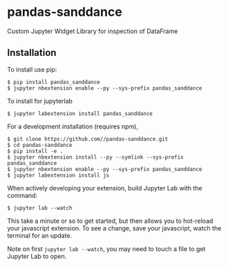 pandas-sanddance
===============================

Custom Jupyter Widget Library for inspection of DataFrame

Installation
------------

To install use pip:

    $ pip install pandas_sanddance
    $ jupyter nbextension enable --py --sys-prefix pandas_sanddance

To install for jupyterlab

    $ jupyter labextension install pandas_sanddance

For a development installation (requires npm),

    $ git clone https://github.com//pandas-sanddance.git
    $ cd pandas-sanddance
    $ pip install -e .
    $ jupyter nbextension install --py --symlink --sys-prefix pandas_sanddance
    $ jupyter nbextension enable --py --sys-prefix pandas_sanddance
    $ jupyter labextension install js

When actively developing your extension, build Jupyter Lab with the command:

    $ jupyter lab --watch

This take a minute or so to get started, but then allows you to hot-reload your javascript extension.
To see a change, save your javascript, watch the terminal for an update.

Note on first `jupyter lab --watch`, you may need to touch a file to get Jupyter Lab to open.


